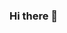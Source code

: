 ### Hi there 👋

<!--
**lyleshaw/lyleshaw** is a ✨ _special_ ✨ repository because its `README.md` (this file) appears on your GitHub profile.

## About Me

我是lyle，目前某双非大二在读，现居杭州。

### 技术栈：

|语言&框架|介绍	| 掌握程度 |
|--	|--	|--	|
|python|	|较为熟练，三年经验|
|············pandas|数据处理&清洗框架|基本掌握大部分函数|
|············pytorch|深度学习建模框架|能调用中级模型，可以初步实现自定义模型|
|············requests|HTTP请求框架&爬虫|能够爬取大部分简单页面，但对多线程及登录理解不深|
|············fastapi|后端开发|初步实现增删查改及orm操作，对中间件理解不深|
|C|···|大部分来自大学C语言程序设计课，初步使用|
|pascal|···|来自初中NOIP经历，较为熟悉|
|Go|···|因社团而学习，目前能够看懂但实践较难|

![lyleshaw's github stats](https://github-readme-stats.vercel.app/api?username=lyleshaw&show_icons=true&count_private=true)

[![Top Langs](https://github-readme-stats.vercel.app/api/top-langs/?username=lyleshaw&hide=JavaScript,HTML,CSS&layout=compact)](https://github.com/lyleshaw)

### 兴趣点：

|领域|介绍|掌握程度|
|--	|--	|--	|
|机器学习|就是机器学习，好像没什么可介绍的...|会建一、、模型，对原理有一、、了解，但要学习的还有很多很多（望天）|
|后端开发|（包括但不限于）网页的后端api开发|Orz，初步会CRUD了|
|复杂科学|一门关于简单规律事物**涌现**为复杂事物的科学|初步停留在科普往上的程度|
|计算神经科学|希望使用建模的方法认知神经的学科|同上|
|社会生物学|从生物学（主要为遗传）角度探究社会学现象的学科|同上|
